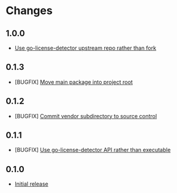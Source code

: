# Changes

## 1.0.0
- [Use go-license-detector upstream repo rather than fork](https://github.com/sky-uk/licence-compliance-checker/pull/16)

## 0.1.3
- [BUGFIX] [Move main package into project root](https://github.com/sky-uk/licence-compliance-checker/pull/14)

## 0.1.2
- [BUGFIX] [Commit vendor subdirectory to source control](https://github.com/sky-uk/licence-compliance-checker/pull/11)

## 0.1.1
- [BUGFIX] [Use go-license-detector API rather than executable](https://github.com/sky-uk/licence-compliance-checker/pull/5)

## 0.1.0
- [Initial release](https://github.com/sky-uk/licence-compliance-checker/pull/1)
  